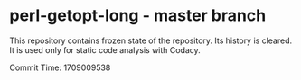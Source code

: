 # perl-getopt-long - master branch

This repository contains frozen state of the repository.
Its history is cleared. It is used only for static code
analysis with Codacy.

Commit Time: 1709009538